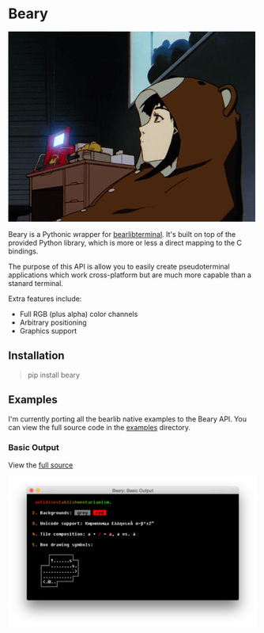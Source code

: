 # Beary

![Serial Experiments Lain: The eponymous character sits in a dark room wearing her signature teddy bear pajamas, hood up.  In the background, a small piece of electronics sits on her desk, flickering ominously.](./graphics/lain_bear.gif)

Beary is a Pythonic wrapper for [bearlibterminal](http://foo.wyrd.name/en:bearlibterminal).  It's built on top of the provided Python library, which is more or less a direct mapping to the C bindings.

The purpose of this API is allow you to easily create pseudoterminal applications which work cross-platform but are much more capable than a stanard terminal.

Extra features include:

* Full RGB (plus alpha) color channels
* Arbitrary positioning
* Graphics support

## Installation

> pip install beary

## Examples

I'm currently porting all the bearlib native examples to the Beary API.  You can view the full source code in the [examples](./examples/) directory.

### Basic Output

View the [full source](./examples/basic_output.py)

![A terminal screen showing a wide variety of colors, unicode characters, and tile composition.](./graphics/examples/basic_output.png)
